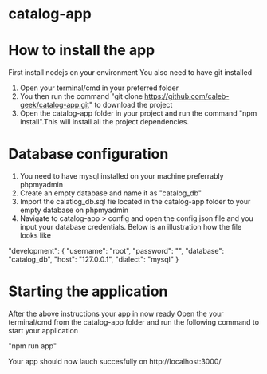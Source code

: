 # catalog-app

# How to install the app
 First install nodejs on your environment
 You also need to have git installed

1. Open your terminal/cmd in your preferred folder
2. You then run the command "git clone https://github.com/caleb-geek/catalog-app.git" to download the project
3. Open the catalog-app folder in your project and run the command "npm install".This will install all the project dependencies.

# Database configuration
1. You need to have mysql installed on your machine preferrably phpmyadmin
2. Create an empty database and name it as "catalog_db"
3. Import the calatlog_db.sql fie  located in the  catalog-app folder to your empty database on phpmyadmin
4. Navigate to catalog-app > config and open the config.json file and you input your database credentials.
   Below is an illustration how the file looks like

"development": {
    "username": "root",
    "password": "",
    "database": "catalog_db",
    "host": "127.0.0.1",
    "dialect": "mysql"
  }

# Starting the application
After the above instructions your app in now ready
Open the your terminal/cmd from the catalog-app folder and run the following command to start your application
 
 "npm run app"

 Your app should now lauch succesfully on http://localhost:3000/



